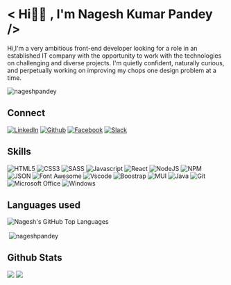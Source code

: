# **\< Hi👩‍💻 <img src="https://raw.githubusercontent.com/MartinHeinz/MartinHeinz/master/wave.gif" width="1px">, I'm Nagesh Kumar Pandey \/>**
Hi,I'm a very ambitious front-end developer looking for a role in an established IT company with the opportunity to work with the technologies on challenging and diverse projects. I'm quietly confident, naturally curious, and perpetually working on improving my chops one design problem at a time.

<p align="left"> <img src="https://komarev.com/ghpvc/?username=nagesh1401&label=Profile%20views&color=0e75b6&style=flat" alt="nageshpandey" /> </p>

## Connect
[![LinkedIn](https://img.shields.io/badge/LinkedIn-0077B5?style=for-the-badge&logo=linkedin&logoColor=white)](https://www.linkedin.com/in/nageshpandey/)
[![Github](https://img.shields.io/badge/GitHub-100000?style=for-the-badge&logo=github&logoColor=white)](https://github.com/nageshpandey)
[![Facebook](https://img.shields.io/badge/Facebook-1877F2?style=for-the-badge&logo=facebook&logoColor=white)](https://www.facebook.com/nagesh.pandey.9083)
[![Slack](https://img.shields.io/badge/Slack-4A154B?style=for-the-badge&logo=slack&logoColor=white)](https://app.slack.com/client/TN7HY14KE/D03ATSTRBJS)

## Skills
![HTML5](https://img.shields.io/badge/HTML5-E34F26?style=for-the-badge&logo=html5&logoColor=white)
![CSS3](https://img.shields.io/badge/CSS3-1572B6?style=for-the-badge&logo=css3&logoColor=white)
![SASS](https://img.shields.io/badge/Sass-CC6699?style=for-the-badge&logo=sass&logoColor=white)
![Javascript](https://img.shields.io/badge/JavaScript-323330?style=for-the-badge&logo=javascript&logoColor=F7DF1E)
![React](https://img.shields.io/badge/React-20232A?style=for-the-badge&logo=react&logoColor=61DAFB)
![NodeJS](https://img.shields.io/badge/node.js-6DA55F?style=for-the-badge&logo=node.js&logoColor=white)
![NPM](https://img.shields.io/badge/npm-CB3837?style=for-the-badge&logo=npm&logoColor=white)
![JSON](https://img.shields.io/badge/json-5E5C5C?style=for-the-badge&logo=json&logoColor=white)
![Font Awesome](https://img.shields.io/badge/Font_Awesome-339AF0?style=for-the-badge&logo=fontawesome&logoColor=white)
![Vscode](https://img.shields.io/badge/Visual_Studio_Code-0078D4?style=for-the-badge&logo=visual%20studio%20code&logoColor=white)
![Boostrap](https://img.shields.io/badge/Bootstrap-563D7C?style=for-the-badge&logo=bootstrap&logoColor=white)
![MUI](https://img.shields.io/badge/MUI-%230081CB.svg?style=for-the-badge&logo=mui&logoColor=white)
![Java](https://img.shields.io/badge/Java-ED8B00?style=for-the-badge&logo=java&logoColor=white)
![Git](https://img.shields.io/badge/GIT-E44C30?style=for-the-badge&logo=git&logoColor=white)
![Microsoft Office](https://img.shields.io/badge/Microsoft_Office-D83B01?style=for-the-badge&logo=microsoft-office&logoColor=white)
![Windows](https://img.shields.io/badge/Windows-0078D6?style=for-the-badge&logo=windows&logoColor=white)



## Languages used
<img alt="Nagesh's GitHub Top Languages" src="https://github-readme-stats-anuraghazra1.vercel.app/api/top-langs/?username=nageshpandey&langs_count=10&layout=compact&theme=radical" /> <p>&nbsp;<img align="center" src="https://github-readme-stats.vercel.app/api?username=nageshpandey&show_icons=true&theme=radical&locale=en" alt="nageshpandey" /></p>

## Github Stats
![](https://github-profile-trophy.vercel.app/?username=nageshpandey)
![](https://activity-graph.herokuapp.com/graph?username=nageshpandey&theme=xcode)
